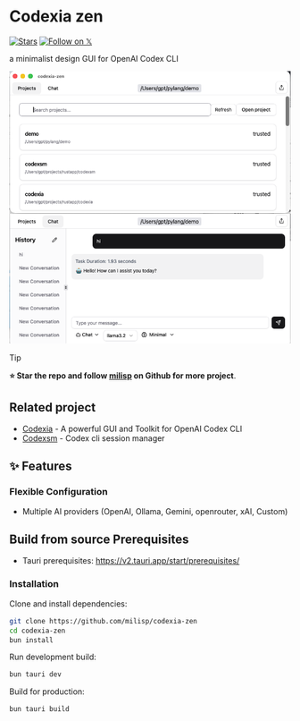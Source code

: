 # Codexia zen

[![Stars](https://img.shields.io/github/stars/milisp/codexia-zen?style=social)](https://github.com/milisp/codexia-zen/stargazers)
[![Follow on 𝕏](https://img.shields.io/badge/𝕏-@lisp__mi-1c9bf0)](http://x.com/intent/follow?screen_name=lisp_mi)

a minimalist design GUI for OpenAI Codex CLI

![demo](./docs/codexia-zen.png)

> [!TIP]
> **⭐ Star the repo and follow [milisp](https://github.com/milisp) on Github for more project**.

## Related project
- [Codexia](https://github.com/milisp/codexia) - A powerful GUI and Toolkit for OpenAI Codex CLI
- [Codexsm](https://github.com/milisp/codexsm) - Codex cli session manager

## ✨ Features

### Flexible Configuration
- Multiple AI providers (OpenAI, Ollama, Gemini, openrouter, xAI, Custom)

## Build from source Prerequisites

- Tauri prerequisites: https://v2.tauri.app/start/prerequisites/

### Installation

Clone and install dependencies:
```bash
git clone https://github.com/milisp/codexia-zen
cd codexia-zen
bun install
```

Run development build:
```bash
bun tauri dev
```

Build for production:
```bash
bun tauri build
```